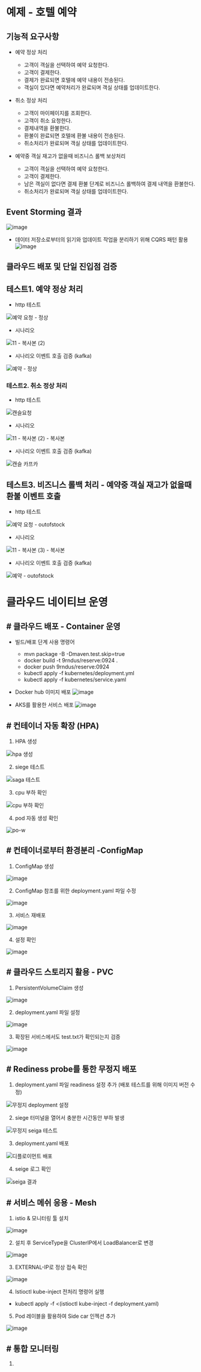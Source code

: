 # 예제 - 호텔 예약

## 기능적 요구사항

- 예약 정상 처리
  - 고객이 객실을 선택하여 예약 요청한다.
  - 고객이 결제한다.
  - 결제가 완료되면 호텔에 예약 내용이 전송된다.
  - 객실이 있다면 예약처리가 완료되며 객실 상태를 업데이트한다.
   
- 취소 정상 처리
  - 고객이 마이페이지를 조회한다.
  - 고객이 취소 요청한다.
  - 결제내역을 환불한다.
  - 환불이 완료되면 호텔에 환불 내용이 전송된다.
  - 취소처리가 완료되며 객실 상태를 업데이트한다.
  
- 예약중 객실 재고가 없을때 비즈니스 롤백 보상처리
  - 고객이 객실을 선택하여 예약 요청한다.
  - 고객이 결제한다.
  - 남은 객실이 없다면 결제 환불 단계로 비즈니스 롤백하여 결제 내역을 환불한다.
  - 취소처리가 완료되며 객실 상태를 업데이트한다.


## Event Storming 결과

![image](https://github.com/user-attachments/assets/330f12bb-c1d6-475e-9837-87cf97e5d668)

- 데이터 저장소로부터의 읽기와 업데이트 작업을 분리하기 위해 CQRS 패턴 활용 
![image](https://github.com/user-attachments/assets/47209aa6-8bb6-46e4-a13d-a6c92ff2ccee)


## 클라우드 배포 및 단일 진입점 검증





## 테스트1. 예약 정상 처리

- http 테스트
  
![예약 요청 - 정상](https://github.com/user-attachments/assets/b9ab3b21-d205-4d0a-84ce-155b02f63296)


- 시나리오

![11 - 복사본 (2)](https://github.com/user-attachments/assets/258b91ba-1fd9-42a3-9de6-985db358f842)


- 시나리오 이벤트 호출 검증 (kafka)

![예약 - 정상](https://github.com/user-attachments/assets/7b9440b3-bed2-4aa5-ba1d-1977394888f5)

  
### 테스트2. 취소 정상 처리

- http 테스트
  
![캔슬요청](https://github.com/user-attachments/assets/354e2a2d-a281-4ab7-bfdd-a67a6abc76d6)



- 시나리오

![11 - 복사본 (2) - 복사본](https://github.com/user-attachments/assets/b74cc1fc-8e28-4aca-9966-226eaf759b83)



- 시나리오 이벤트 호출 검증 (kafka)

![캔슬 카프카](https://github.com/user-attachments/assets/26cc72ef-2d18-4410-b0c3-2ee1296cc910)

  
## 테스트3. 비즈니스 롤백 처리 - 예약중 객실 재고가 없을때 환불 이벤트 호출

- http 테스트
  
![예약 요청 - outofstock](https://github.com/user-attachments/assets/c0ee1264-e1e1-4aa7-b393-5e0faa919c2b)



- 시나리오

![11 - 복사본 (3) - 복사본](https://github.com/user-attachments/assets/9bb66917-cffd-4bd3-91cd-7dedfac86755)


- 시나리오 이벤트 호출 검증 (kafka)

  
![예약 - outofstock](https://github.com/user-attachments/assets/5823223e-6ce8-48c1-b2af-7ec52b4a28d0)


# 클라우드 네이티브 운영
## # 클라우드 배포 - Container 운영
- 빌드/배포 단계 사용 명령어
  - mvn package -B -Dmaven.test.skip=true
  - docker build -t 9rndus/reserve:0924 .
  - docker push 9rndus/reserve:0924
  - kubectl apply -f kubernetes/deployment.yml
  - kubectl apply -f kubernetes/service.yaml

- Docker hub 이미지 배포
![image](https://github.com/user-attachments/assets/8320128f-e4c3-4c1a-92ef-338eb8166219)

- AKS를 활용한 서비스 배포
![image](https://github.com/user-attachments/assets/1fafe884-c553-4015-8c54-22a577deb6e9)

## # 컨테이너 자동 확장 (HPA)
1. HPA 생성


![hpa 생성](https://github.com/user-attachments/assets/e3c5490c-ee56-47ec-8281-ff7251e3d438)

2. siege 테스트


![saga 테스트](https://github.com/user-attachments/assets/f0b17237-8fe1-4bd0-9899-1fc4c178bd67)

3. cpu 부하 확인


![cpu 부하 확인](https://github.com/user-attachments/assets/909ff0a6-9149-46af-93bb-25e32105f624)

4. pod 자동 생성 확인


![po-w](https://github.com/user-attachments/assets/5c0a148e-e348-4162-abaf-6f18f2e02d23)


## # 컨테이너로부터 환경분리 -ConfigMap

1. ConfigMap 생성

   
![image](https://github.com/user-attachments/assets/6005fff9-976f-4842-a8a4-08cd5f103765)


2. ConfigMap 참조를 위한 deployment.yaml 파일 수정


![image](https://github.com/user-attachments/assets/70b44cb5-b62f-47bd-8975-97d7d63363b0)


3. 서비스 재배포

   
![image](https://github.com/user-attachments/assets/a165a272-e3b3-4d1c-8c05-1cb76f2f7c7b)


4. 설정 확인


![image](https://github.com/user-attachments/assets/59a9bae5-80e2-432a-8801-f45387fa30a5)



## # 클라우드 스토리지 활용 - PVC

1.  PersistentVolumeClaim 생성

![image](https://github.com/user-attachments/assets/9e069181-f42d-49b4-a6f8-c77c3ef0af10)


2. deployment.yaml 파일 설정

![image](https://github.com/user-attachments/assets/74602f32-3cd1-4f9b-bf75-0fe785eaf95d)



3.  확장된 서비스에서도 test.txt가 확인되는지 검증

![image](https://github.com/user-attachments/assets/969acf18-1c69-4fe8-87f2-824913d99b42)




## # Rediness probe를 통한 무정지 배포
1. deployment.yaml 파일 readiness 설정 추가 (배포 테스트를 위해 이미지 버전 수정)


![무정지 deployment 설정](https://github.com/user-attachments/assets/8620473d-8184-46b2-94fd-5285438a661e)



2. siege 터미널을 열어서 충분한 시간동안 부하 발생


![무정지 seiga 테스트](https://github.com/user-attachments/assets/92d2588e-e4e5-4570-88cc-8ef5bc08a9f4)


3. deployment.yaml 배포


![디플로이먼트 배포](https://github.com/user-attachments/assets/e90d3918-02e2-4ac9-ae00-fbb6606deb3a)

4. seige 로그 확인


![seiga 결과](https://github.com/user-attachments/assets/0ed6ae9f-867e-4264-9f94-f09db7e26940)

## # 서비스 메쉬 응용 - Mesh

1. istio & 모니터링 툴 설치

   
![image](https://github.com/user-attachments/assets/d14c386f-dc58-4f6e-9ebd-0ce9754ce188)


2. 설치 후 ServiceType을 ClusterIP에서 LoadBalancer로 변경


![image](https://github.com/user-attachments/assets/f6ce6266-66cc-43ca-98c0-4e489cc0372f)


3. EXTERNAL-IP로 정상 접속 확인


![image](https://github.com/user-attachments/assets/2f0cf2e6-814a-43c0-9430-332cb4bccc22)


4. Istioctl kube-inject 전처리 명령어 실행


- kubectl apply -f <(istioctl kube-inject -f deployment.yaml)


5. Pod 레이블을 활용하여 Side car 인젝션 추가


![image](https://github.com/user-attachments/assets/3aac6a11-42a1-4479-8e8c-e5dd7ed6fb7c)



## # 통합 모니터링

1.
